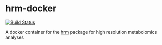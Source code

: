 # hrm-docker

[![Build Status](https://travis-ci.org/jasenfinch/hrm-docker.svg?branch=master)](https://travis-ci.org/jasenfinch/hrm-docker)

A docker container for the [hrm](https://github.com/jasenfinch/hrm) package for high resolution metabolomics analyses
